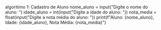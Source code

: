  algoritimo 1: Cadastro de Aluno
nome_aluno = input("Digite o nome do aluno: ")
idade_aluno = int(input("Digite a idade do aluno: "))
nota_media = float(input("Digite a nota média do aluno: "))
print(f"Aluno: {nome_aluno}, Idade: {idade_aluno}, Nota Média: {nota_media}")

